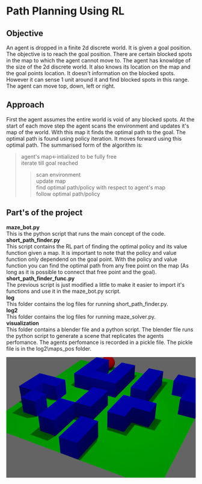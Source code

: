 # Path Planning Using RL
## Objective
An agent is dropped in a finite 2d discrete world. It is given a goal position. The objective is to reach the goal position. There are certain blocked spots in the map to which the agent cannot move to. The agent has knowldge of the size of the 2d discrete world. It also knows its location on the map and the goal points location. It doesn't information on the blocked spots. However it can sense 1 unit around it and find blocked spots in this range. The agent can move top, down, left or right.
## Approach
First the agent assumes the entire world is void of any blocked spots. At the start of each move step the agent scans the environment and updates it's map of the world. With this map it finds the optimal path to the goal. The optimal path is found using policy iteration. It moves forward using this optimal path.
The summarised form of the algorithm is:
>  agent's map<-intialized to be fully free\
>  iterate till goal reached
>>    scan environment\
>>    update map\
>>    find optimal path/policy with respect to agent's map\
>>    follow optimal path/policy
## Part's of the project
**maze_bot.py**  
This is the python script that runs the main concept of the code.  
**short_path_finder.py**  
This script contains the RL part of finding the optimal policy and its value function given a map. It is important to note that the policy and value function only dependend on the goal point. With the policy and value function you can find the optimal path from any free point on the map (As long as it is possible to connect that free point and the goal).  
**short_path_finder_func.py**  
The previous script is just modified a little to make it easier to import it's functions and use it in the maze_bot.py script.  
**log**  
This folder contains the log files for running short_path_finder.py.  
**log2**  
This folder contains the log files for running maze_solver.py.  
**visualization**  
This folder contains a blender file and a python script. The blender file runs the python script to generate a scene that replicates the agents perfomance. The agents perfomance is recorded in a pickle file. The pickle file is in the log2\maps_pos folder.
<p align="center">
  <img src="visualization/viz_gif.gif?raw=true" alt="animated" />
</p>

